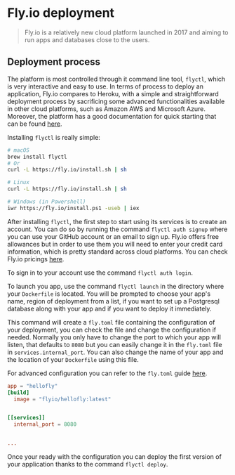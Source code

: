 # Fly.io deployment

> Fly.io is a relatively new cloud platform launched in 2017 and aiming to run apps and databases close to the users.

## Deployment process

The platform is most controlled through it command line tool, `flyctl`, which is very interactive and easy to use. In terms of process to deploy an application, Fly.io compares to Heroku, with a simple and straightforward deployment process by sacrificing some advanced functionalities available in other cloud platforms, such as Amazon AWS and Microsoft Azure. Moreover, the platform has a good documentation for quick starting that can be found [here](https://fly.io/docs/hands-on/).

Installing `flyctl` is really simple:
```bash
# macOS
brew install flyctl
# Or
curl -L https://fly.io/install.sh | sh

# Linux
curl -L https://fly.io/install.sh | sh

# Windows (in Powershell)
iwr https://fly.io/install.ps1 -useb | iex
```

After installing `flyctl`, the first step to start using its services is to create an account. You can do so by running the command `flyctl auth signup` where you can use your GitHub account or an email to sign up. Fly.io offers free allowances but in order to use them you will need to enter your credit card information, which is pretty standard across cloud platforms. You can check Fly.io pricings [here](https://fly.io/docs/about/pricing).

To sign in to your account use the command `flyctl auth login`.

To launch you app, use the command `flyctl launch` in the directory where your `Dockerfile` is located. You will be prompted to choose your app's name, region of deployment from a list, if you want to set up a Postgresql database along with your app and if you want to deploy it immediately. 

This command will create a `fly.toml` file containing the configuration of your deployment, you can check the file and change the configuration if needed. Normally you only have to change the port to which your app will listen, that defaults to `8080` but you can easily change it in the `fly.toml` file in `services.internal_port`. You can also change the name of your app and the location of your `Dockerfile` using this file.

For advanced configuration you can refer to the `fly.toml` guide [here](https://fly.io/docs/reference/configuration/#fly-toml-line-by-line).

```toml
app = "hellofly"
[build]
  image = "flyio/hellofly:latest"


[[services]]
  internal_port = 8080


...
```

Once your ready with the configuration you can deploy the first version of your application thanks to the command `flyctl deploy`.
